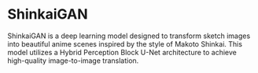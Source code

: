 # ShinkaiGAN
ShinkaiGAN is a deep learning model designed to transform sketch images into beautiful anime scenes inspired by the style of Makoto Shinkai. This model utilizes a Hybrid Perception Block U-Net architecture to achieve high-quality image-to-image translation.
